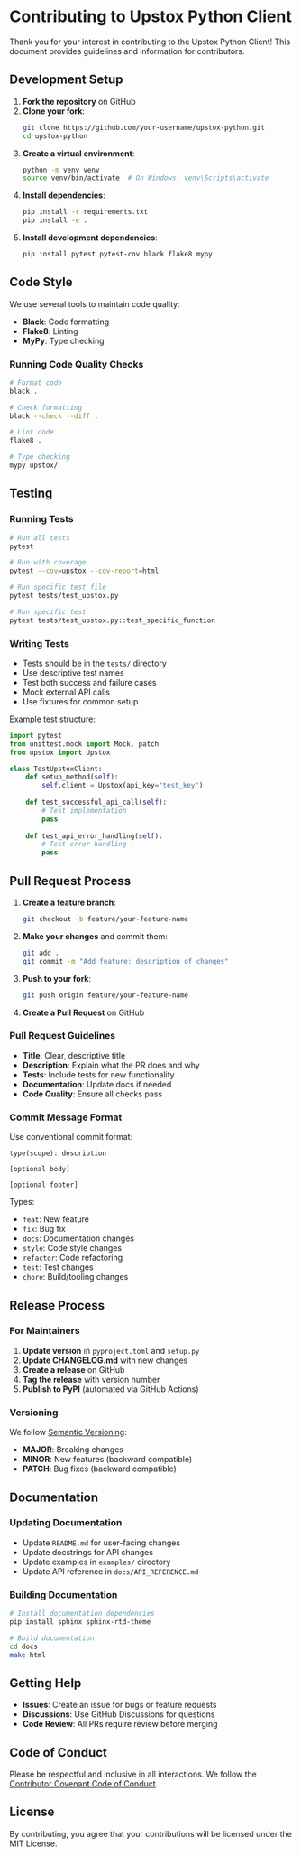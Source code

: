 # Contributing to Upstox Python Client

Thank you for your interest in contributing to the Upstox Python Client! This document provides guidelines and information for contributors.

## Development Setup

1. **Fork the repository** on GitHub
2. **Clone your fork**:
   ```bash
   git clone https://github.com/your-username/upstox-python.git
   cd upstox-python
   ```
3. **Create a virtual environment**:
   ```bash
   python -m venv venv
   source venv/bin/activate  # On Windows: venv\Scripts\activate
   ```
4. **Install dependencies**:
   ```bash
   pip install -r requirements.txt
   pip install -e .
   ```
5. **Install development dependencies**:
   ```bash
   pip install pytest pytest-cov black flake8 mypy
   ```

## Code Style

We use several tools to maintain code quality:

- **Black**: Code formatting
- **Flake8**: Linting
- **MyPy**: Type checking

### Running Code Quality Checks

```bash
# Format code
black .

# Check formatting
black --check --diff .

# Lint code
flake8 .

# Type checking
mypy upstox/
```

## Testing

### Running Tests

```bash
# Run all tests
pytest

# Run with coverage
pytest --cov=upstox --cov-report=html

# Run specific test file
pytest tests/test_upstox.py

# Run specific test
pytest tests/test_upstox.py::test_specific_function
```

### Writing Tests

- Tests should be in the `tests/` directory
- Use descriptive test names
- Test both success and failure cases
- Mock external API calls
- Use fixtures for common setup

Example test structure:
```python
import pytest
from unittest.mock import Mock, patch
from upstox import Upstox

class TestUpstoxClient:
    def setup_method(self):
        self.client = Upstox(api_key="test_key")
    
    def test_successful_api_call(self):
        # Test implementation
        pass
    
    def test_api_error_handling(self):
        # Test error handling
        pass
```

## Pull Request Process

1. **Create a feature branch**:
   ```bash
   git checkout -b feature/your-feature-name
   ```

2. **Make your changes** and commit them:
   ```bash
   git add .
   git commit -m "Add feature: description of changes"
   ```

3. **Push to your fork**:
   ```bash
   git push origin feature/your-feature-name
   ```

4. **Create a Pull Request** on GitHub

### Pull Request Guidelines

- **Title**: Clear, descriptive title
- **Description**: Explain what the PR does and why
- **Tests**: Include tests for new functionality
- **Documentation**: Update docs if needed
- **Code Quality**: Ensure all checks pass

### Commit Message Format

Use conventional commit format:
```
type(scope): description

[optional body]

[optional footer]
```

Types:
- `feat`: New feature
- `fix`: Bug fix
- `docs`: Documentation changes
- `style`: Code style changes
- `refactor`: Code refactoring
- `test`: Test changes
- `chore`: Build/tooling changes

## Release Process

### For Maintainers

1. **Update version** in `pyproject.toml` and `setup.py`
2. **Update CHANGELOG.md** with new changes
3. **Create a release** on GitHub
4. **Tag the release** with version number
5. **Publish to PyPI** (automated via GitHub Actions)

### Versioning

We follow [Semantic Versioning](https://semver.org/):
- **MAJOR**: Breaking changes
- **MINOR**: New features (backward compatible)
- **PATCH**: Bug fixes (backward compatible)

## Documentation

### Updating Documentation

- Update `README.md` for user-facing changes
- Update docstrings for API changes
- Update examples in `examples/` directory
- Update API reference in `docs/API_REFERENCE.md`

### Building Documentation

```bash
# Install documentation dependencies
pip install sphinx sphinx-rtd-theme

# Build documentation
cd docs
make html
```

## Getting Help

- **Issues**: Create an issue for bugs or feature requests
- **Discussions**: Use GitHub Discussions for questions
- **Code Review**: All PRs require review before merging

## Code of Conduct

Please be respectful and inclusive in all interactions. We follow the [Contributor Covenant Code of Conduct](https://www.contributor-covenant.org/version/2/0/code_of_conduct/).

## License

By contributing, you agree that your contributions will be licensed under the MIT License. 